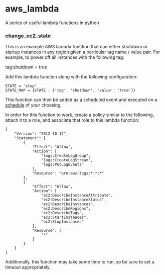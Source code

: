 # aws_lambda
A series of useful lambda functions in python

### change_ec2_state ###
This is an example AWS lambda function that can either shutdown
or startup instances in any region given a particular tag name / value
pair. For example, to power off all instances with the following tag:

tag:shutdown = true

Add this lambda function along with the following configuration:

```
STATE = 'stop'
STATE_MAP = {STATE : {'tag': 'shutdown', 'value': 'true'}}
```

This function can then be added as a scheduled event and executed
on a [schedule](http://docs.aws.amazon.com/lambda/latest/dg/getting-started-scheduled-events.html) of your choosing.

In order for this function to work, create a policy similar to
the following, attach it to a role, and associate that role
to this lambda function:
```
{
    "Version": "2012-10-17",
    "Statement": [
        {
            "Effect": "Allow",
            "Action": [
                "logs:CreateLogGroup",
                "logs:CreateLogStream",
                "logs:PutLogEvents"
            ],
            "Resource": "arn:aws:logs:*:*:*"
        },
        {
            "Effect": "Allow",
            "Action": [
                "ec2:DescribeInstanceAttribute",
                "ec2:DescribeInstanceStatus",
                "ec2:DescribeInstances",
                "ec2:DescribeRegions",
                "ec2:DescribeTags",
                "ec2:StartInstances",
                "ec2:StopInstances"
            ],
            "Resource": [
                "*"
            ]
        }
    ]
}
```

Additionally, this function may take some time to run, so be sure to
set a timeout appropriately.
